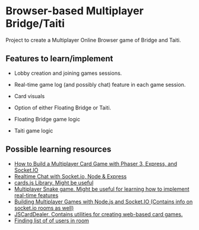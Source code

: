 # Browser-based Multiplayer Bridge/Taiti

 Project to create a Multiplayer Online Browser game of Bridge and Taiti.

## Features to learn/implement

- Lobby creation and joining games sessions.

- Real-time game log (and possibly chat) feature in each game session.

- Card visuals

- Option of either Floating Bridge or Taiti.

- Floating Bridge game logic

- Taiti game logic

## Possible learning resources

- [How to Build a Multiplayer Card Game with Phaser 3, Express, and Socket.IO](https://www.freecodecamp.org/news/how-to-build-a-multiplayer-card-game-with-phaser-3-express-and-socket-io/)
- [Realtime Chat with Socket.io, Node & Express](https://www.youtube.com/watch?v=jD7FnbI76Hg)
- [cards.js Library. Might be useful](https://github.com/einaregilsson/cards.js)
- [Multiplayer Snake game. Might be useful for learning how to implement real-time features](https://www.youtube.com/watch?v=ppcBIHv_ZPs)
- [Building Multiplayer Games with Node.js and Socket.IO (Contains info on socket.io rooms as well)](https://modernweb.com/building-multiplayer-games-with-node-js-and-socket-io/)
- [JSCardDealer. Contains utilities for creating web-based card games.](https://github.com/simplicitylab/JSCardDealer)
- [Finding list of of users in room](https://stackoverflow.com/questions/52937053/socket-io-rooms-names-and-number-of-users-inside-specific-room)


